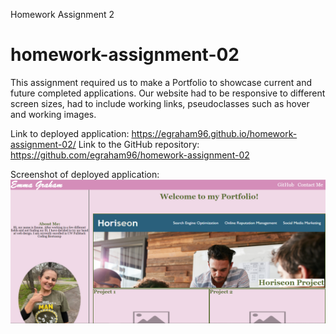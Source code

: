 Homework Assignment 2

# homework-assignment-02

This assignment required us to make a Portfolio to showcase current and future completed applications. Our website had to be responsive to different screen sizes, had to include working links, pseudoclasses such as hover and working images. 

Link to deployed application: https://egraham96.github.io/homework-assignment-02/
Link to the GitHub repository: https://github.com/egraham96/homework-assignment-02

Screenshot of deployed application: ![Screenshot of Deployed Application](Assets/ScreenshotofDeployedApplication.PNG)

